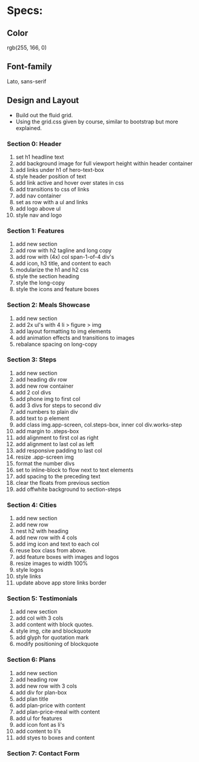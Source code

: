 Specs:
======

Color
-----

rgb(255, 166, 0)

Font-family
-----------

Lato, sans-serif

Design and Layout
-----------------

-	Build out the fluid grid.
-	Using the grid.css given by course, similar to bootstrap but more explained.

### Section 0: Header

1.	set h1 headline text
2.	add background image for full viewport height within header container
3.	add links under h1 of hero-text-box
4.	style header position of text
5.	add link active and hover over states in css
6.	add transitions to css of links
7.	add nav container
8.	set as row with a ul and links
9.	add logo above ul
10.	style nav and logo

### Section 1: Features

1. add new section
2. add row with h2 tagline and long copy
3. add row with (4x) col span-1-of-4 div's
4. add icon, h3 title, and content to each
5. modularize the h1 and h2 css
6. style the section heading
7. style the long-copy
8. style the icons and feature boxes

### Section 2: Meals Showcase

1. add new section
2. add 2x ul's with 4 li > figure > img
3. add layout formatting to img elements
4. add animation effects and transitions to images
5. rebalance spacing on long-copy

### Section 3: Steps

1. add new section
2. add heading div row
3. add new row container
4. add 2 col divs
5. add phone img to first col
6. add 3 divs for steps to second div
7. add numbers to plain div
8. add text to p element
9. add class img.app-screen, col.steps-box, inner col div.works-step
10. add margin to .steps-box
11. add alignment to first col as right
12. add alignment to last col as left
13. add responsive padding to last col
14. resize .app-screen img
15. format the number divs
16. set to inline-block to flow next to text elements
16. add spacing to the preceding text
17. clear the floats from previous section
18. add offwhite background to section-steps

### Section 4: Cities

1. add new section
2. add new row
3. nest h2 with heading
4. add new row with 4 cols
5. add img icon and text to each col
6. reuse box class from above.
7. add feature boxes with images and logos
8. resize images to width 100%
9. style logos
10. style links
11. update above app store links border

### Section 5: Testimonials

1. add new section
2. add col with 3 cols
3. add content with block quotes.
4. style img, cite and blockquote
5. add glyph for quotation mark
6. modify positioning of blockquote

### Section 6: Plans

1. add new section
2. add heading row
3. add new row with 3 cols
4. add div for plan-box
5. add plan title
6. add plan-price with content
7. add plan-price-meal with content
8. add ul for features
9. add icon font as li's
10. add content to li's
11. add styes to boxes and content

### Section 7: Contact Form




























